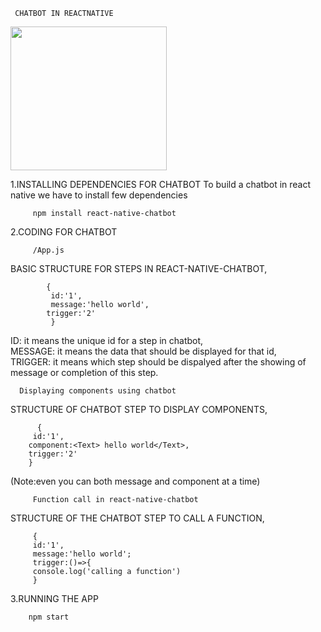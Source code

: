      CHATBOT IN REACTNATIVE

<img src="https://miro.medium.com/max/4000/1*m9IJdAYW04MYh75ivpwUNA.png" width="250" height="230">
   
1.INSTALLING DEPENDENCIES FOR CHATBOT
  To build a chatbot in react native we have to install few dependencies 
             
         npm install react-native-chatbot
         
2.CODING FOR CHATBOT
 
         /App.js
         
   BASIC STRUCTURE FOR STEPS IN REACT-NATIVE-CHATBOT,
   
            {
             id:'1',
             message:'hello world',
            trigger:'2'
             }
   ID: it means the unique id for a step in chatbot,<br>
   MESSAGE: it means the data that should be displayed for that id,<br>
   TRIGGER: it means which step should be dispalyed after the showing of message or completion of this step.<br>

      Displaying components using chatbot
   STRUCTURE OF CHATBOT STEP TO DISPLAY COMPONENTS,
   
          {
         id:'1',
        component:<Text> hello world</Text>,
        trigger:'2'
        }     
   (Note:even you can both message and component at a time)
   
         Function call in react-native-chatbot
   STRUCTURE OF THE CHATBOT STEP TO CALL A FUNCTION,
   
         {
         id:'1',
         message:'hello world';
         trigger:()=>{
         console.log('calling a function')
         }   
    
    
3.RUNNING THE APP
      
        npm start
        
  
  
